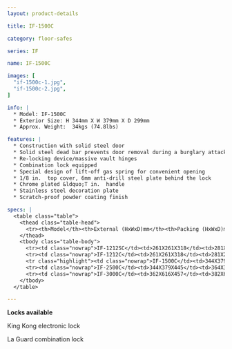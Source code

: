 ```yaml
---
layout: product-details

title: IF-1500C

category: floor-safes

series: IF

name: IF-1500C

images: [
  "if-1500c-1.jpg",
  "if-1500c-2.jpg",
]

info: |
  * Model: IF-1500C
  * Exterior Size: H 344mm X W 379mm X D 299mm
  * Approx. Weight:  34kgs (74.8lbs)

features: |
  * Construction with solid steel door
  * Solid steel dead bar prevents door removal during a burglary attack
  * Re-locking device/massive vault hinges
  * Combination lock equipped
  * Special design of lift-off gas spring for convenient opening
  * 1/8 in.  top cover, 6mm anti-drill steel plate behind the lock
  * Chrome plated &ldquo;T in.  handle
  * Stainless steel decoration plate
  * Scratch-proof powder coating finish

specs: |
  <table class="table">
    <thead class="table-head">
      <tr><th>Model</th><th>External (HxWxD)mm</th><th>Packing (HxWxD)mm</th><th>Weight (kg)</th><th>Door (mm)</th><th>Body (mm)</th><th>20’FCL (pcs)</th></tr>
    </thead>
    <tbody class="table-body">
      <tr><td class="nowrap">IF-1212SC</td><td>261X261X318</td><td>281X281X368</td><td>20</td><td>12</td><td>4</td><td>1010</td></tr>
      <tr><td class="nowrap">IF-1212C</td><td>261X261X318</td><td>281X281X368</td><td>20</td><td>12</td><td>4</td><td>1010</td></tr>
      <tr class="highlight"><td class="nowrap">IF-1500C</td><td>344X379X299</td><td>364X399X349</td><td>34</td><td>12</td><td>4</td><td>590</td></tr>
      <tr><td class="nowrap">IF-2500C</td><td>344X379X445</td><td>364X399X495</td><td>44</td><td>12</td><td>4</td><td>420</td></tr>
      <tr><td class="nowrap">IF-3000C</td><td>362X616X457</td><td>382X636X507</td><td>56</td><td>12</td><td>4</td><td>250</td></tr>
    </tbody>
  </table>

---
```




**Locks available**

King Kong electronic lock

La Guard combination lock

